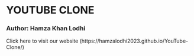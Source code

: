 # YOUTUBE CLONE<br>

<h3>Author: Hamza Khan Lodhi</h3>
Click here to visit our website (https://hamzalodhi2023.github.io/YouTube-Clone/) 
